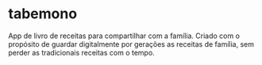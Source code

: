 # tabemono

App de livro de receitas para compartilhar com a família. Criado com o propósito de guardar digitalmente por gerações as receitas de família, sem perder as tradicionais receitas com o tempo.
